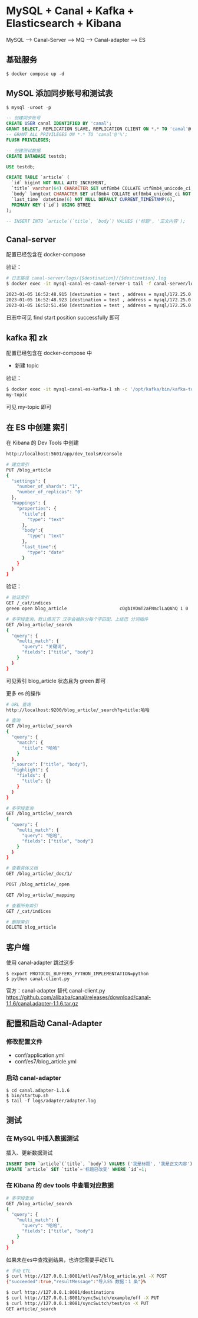# MySQL + Canal + Kafka + Elasticsearch + Kibana

MySQL --> Canal-Server --> MQ --> Canal-adapter --> ES

## 基础服务
```shell
$ docker compose up -d
```

## MySQL 添加同步账号和测试表
```sql
$ mysql -uroot -p

-- 创建同步账号
CREATE USER canal IDENTIFIED BY 'canal';
GRANT SELECT, REPLICATION SLAVE, REPLICATION CLIENT ON *.* TO 'canal'@'%';
-- GRANT ALL PRIVILEGES ON *.* TO 'canal'@'%';
FLUSH PRIVILEGES;

-- 创建测试数据
CREATE DATABASE testdb;

USE testdb;

CREATE TABLE `article` (
  `id` bigint NOT NULL AUTO_INCREMENT,
  `title` varchar(64) CHARACTER SET utf8mb4 COLLATE utf8mb4_unicode_ci NOT NULL,
  `body` longtext CHARACTER SET utf8mb4 COLLATE utf8mb4_unicode_ci NOT NULL,
  `last_time` datetime(6) NOT NULL DEFAULT CURRENT_TIMESTAMP(6),
  PRIMARY KEY (`id`) USING BTREE
);

-- INSERT INTO `article`(`title`, `body`) VALUES ('标题', '正文内容');
```

## Canal-server
配置已经包含在 docker-compose 

验证：
```bash
# 日志路径 canal-server/logs/{$destination}/{$destination}.log
$ docker exec -it mysql-canal-es-canal-server-1 tail -f canal-server/logs/test/test.log

2023-01-05 16:52:48.915 [destination = test , address = mysql/172.25.0.3:3306 , EventParser] WARN  c.a.o.c.p.inbound.mysql.rds.RdsBinlogEventParserProxy - ---> begin to find start position, it will be long time for reset or first position
2023-01-05 16:52:48.923 [destination = test , address = mysql/172.25.0.3:3306 , EventParser] WARN  c.a.o.c.p.inbound.mysql.rds.RdsBinlogEventParserProxy - prepare to find start position just show master status
2023-01-05 16:52:51.450 [destination = test , address = mysql/172.25.0.3:3306 , EventParser] WARN  c.a.o.c.p.inbound.mysql.rds.RdsBinlogEventParserProxy - ---> find start position successfully, EntryPosition[included=false,journalName=mysql-bin.000003,position=4,serverId=1,gtid=<null>,timestamp=1672908641000] cost : 2508ms , the next step is binlog dump
```
日志中可见 find start position successfully 即可


## kafka 和 zk
配置已经包含在 docker-compose 中
- 新建 topic

验证：
```bash
$ docker exec -it mysql-canal-es-kafka-1 sh -c '/opt/kafka/bin/kafka-topics.sh --bootstrap-server localhost:9092 --list'
my-topic
```
可见 my-topic 即可

## 在 ES 中创建 索引
在 Kibana 的 Dev Tools 中创建
```bash
http://localhost:5601/app/dev_tools#/console
```
```bash
# 建立索引
PUT /blog_article
{
  "settings": {
    "number_of_shards": "1",
    "number_of_replicas": "0"
  },
  "mappings": { 
    "properties": {
      "title":{
        "type": "text"
      },
      "body":{
        "type": "text"
      },
      "last_time":{
        "type": "date"
      }
    }
  }
}
```
验证：
```bash
# 验证索引
GET /_cat/indices
green open blog_article                    cOgb1VOmT2aFNmclLaQAhQ 1 0  0   0    226b    226b

# 多字段查询，默认情况下 汉字会被拆分每个字匹配，上结巴 分词插件
GET /blog_article/_search
{
  "query": {
    "multi_match": {
      "query": "关键词",
      "fields": ["title", "body"]
    }
  }
}
```
可见索引 blog_article 状态且为 green 即可

更多 es 的操作
```bash
# URL 查询
http://localhost:9200/blog_article/_search?q=title:哈哈

# 查询
GET /blog_article/_search
{
  "query": {
    "match": {
      "title": "哈哈"
    }
  },
  "_source": ["title", "body"],
  "highlight": {
    "fields": {
      "title": {}
    }
  }
}

# 多字段查询
GET /blog_article/_search
{
  "query": {
    "multi_match": {
      "query": "哈哈",
      "fields": ["title", "body"]
    }
  }
}

# 查看具体文档
GET /blog_article/_doc/1/

POST /blog_article/_open

GET /blog_article/_mapping

# 查看所有索引
GET /_cat/indices

# 删除索引
DELETE blog_article
```

## 客户端
使用 canal-adapter 跳过这步
```shell
$ export PROTOCOL_BUFFERS_PYTHON_IMPLEMENTATION=python
$ python canal-client.py
```
官方：canal-adapter 替代 canal-client.py
https://github.com/alibaba/canal/releases/download/canal-1.1.6/canal.adapter-1.1.6.tar.gz


## 配置和启动 Canal-Adapter

### 修改配置文件
- conf/application.yml
- conf/es7/blog_article.yml

### 启动 canal-adapter
```shell
$ cd canal.adapter-1.1.6
$ bin/startup.sh
$ tail -f logs/adapter/adapter.log
```


## 测试
### 在 MySQL 中插入数据测试
插入、更新数据测试
```sql
INSERT INTO `article`(`title`, `body`) VALUES ('我是标题', '我是正文内容');
UPDATE `article` SET `title`='标题已改变' WHERE `id`=1;
```

### 在 Kibana 的 dev tools 中查看对应数据
```bash
# 多字段查询
GET /blog_article/_search
{
  "query": {
    "multi_match": {
      "query": "哈哈",
      "fields": ["title", "body"]
    }
  }
}
```

如果未在es中查找到结果，也许您需要手动ETL
```bash
# 手动 ETL
$ curl http://127.0.0.1:8081/etl/es7/blog_article.yml -X POST
{"succeeded":true,"resultMessage":"导入ES 数据：1 条"}%

$ curl http://127.0.0.1:8081/destinations
$ curl http://127.0.0.1:8081/syncSwitch/example/off -X PUT
$ curl http://127.0.0.1:8081/syncSwitch/test/on -X PUT
GET article/_search
```